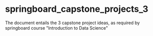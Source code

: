 # springboard_capstone_projects_3
The document entails the 3 capstone project ideas, as required by springboard course "Introduction to Data Science"
